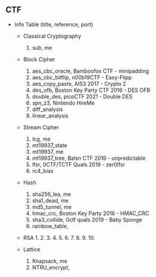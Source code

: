 ## CTF

* Info Table (title, reference, port)
    * Classical Cryptography
        1. sub, me

    * Block Cipher
        1. aes_cbc_oracle, Bamboofox CTF - minipadding
        2. aes_cbc_bitflip, n00b19CTF - Easy-Flipp
        3. aes_copy_paste, AIS3 2017 - Crypto 2
        4. des_ofb, Boston Key Party CTF 2016 - DES OFB
        5. double_des, picoCTF 2021 - Double DES
        6. spn_z3, Nintendo HireMe
        7. diff_analysis
        8. linear_analysis
    
    * Stream Cipher
        1. lcg, me
        2. mt19937_state
        3. mt19937, me
        4. mt19937_tree, Balsn CTF 2019 - unpredictable
        5. lfsr, 0CTF/TCTF Quals 2019 - zer0lfsr
        6. rc4_bias
        
    * Hash
        1. sha256_lea, me
        2. sha1_dead, me
        3. md5_tunnel, me
        4. hmac_crc, Boston Key Party 2016 - HMAC_CRC
        5. sha3_collide, 0ctf quals 2019 - Baby Sponge
        6. rainbow_table, 
    
    * RSA
        1. 
        2. 
        3. 
        4. 
        5. 
        6. 
        7. 
        8. 
        9. 
        10. 

    * Lattice
        1. Knapsack, me
        2. NTRU_encrypt, 
    



    